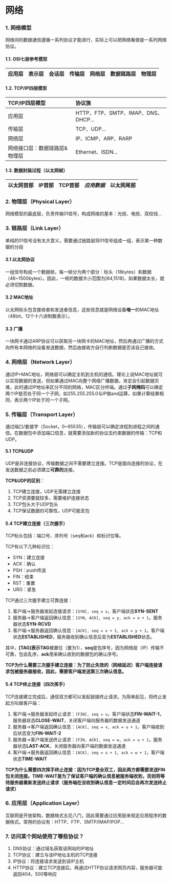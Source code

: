 # 网络
### 1. 网络模型
网络间的数据通信遵循一系列协议才能进行，实际上可以把网络看做是一系列网络协议。
#### 1.1. OSI七层参考模型
|应用层|表示层|会话层|传输层|网络层|数据链路层|物理层|
|---|---|---|---|---|---|---|
#### 1.2. TCP/IP四层模型
|TCP/IP四层模型|协议族|
|:---|:---|
|应用层|HTTP、FTP、SMTP、IMAP、DNS、DHCP...|
|传输层|TCP、UDP...|
|网络层|IP、ICMP、ARP、RARP|
|网络接口层：数据链路层&物理层|Ethernet、ISDN...|
#### 1.3. 数据封装过程（以太网帧）
|以太网首部|IP首部|TCP首部|*应用数据*|以太网尾部|
|---|---|---|---|---|
### 2. 物理层（Physical Layer）
网络模型的最底层，负责传输01信号，构成网络的基本：光缆、电缆、双绞线...
### 3. 链路层（Link Layer）
单纯的01信号没有太大意义，需要通过链路层将01信号组成一组，表示某一种数据的分段
#### 3.1 以太网协议
一组信号构成一个数据帧，每一帧分为两个部分：标头（18bytes）和数据（46~1500bytes）。因此，一帧的数据大小范围为[64,1518]，如果数据太长，就必须切割数据。
#### 3.2 MAC地址
以太网标头包含接收者和发送者信息，这些信息就是网络设备**唯一**的MAC地址（48bit，12个十六进制数表示）。
#### 3.3 广播
一块网卡通过ARP协议可以获取另一块网卡的MAC地址，然后再通过广播的方式向所有本网络的设备发送数据，然后由接收方自行判断数据是否该自己接收。
### 4. 网络层（Network Layer）
通过IP+MAC地址，网络层可以确定主机到主机的通信。理论上说MAC地址就可以实现数据的发送，但如果通过MAC向整个网络广播数据，肯定会引起数据灾难，此时通过IP地址来区分不同的网络，MAC区分终端。通过**子网掩码**可以确定两个IP是否处于同一个子网，如255.255.255.0与IP做and运算，如果计算结果相同，表示两个IP处于同一个子网。
### 5. 传输层（Transport Layer）
通过端口/套接字（Socket，0~65535），传输层可以确定进程到进程之间的通信。在数据包中添加端口信息，就需要添加新的协议去约束数据的传输：TCP和UDP。
#### 5.1 TCP&UDP
UDP是非连接协议，传输数据之间不需要建立连接。TCP是面向连接的协议，在发送数据之前必须建立**可靠的**连接。

**TCP&UDP的区别**：
1. TCP建立连接，UDP无需建立连接
2. TCP资源要就较多，需要维护连接状态
3. TCP包头大于UDP包头
4. TCP保证数据的可靠性，UDP可能丢包

#### 5.4 TCP建立连接（三次握手）
TCP标头包括：端口号、序列号（seq和ack）和标识位等。

TCP有以下几种标识位：
* SYN：建立连接
* ACK：确认
* PSH：push传送
* FIN：结束
* RST：重置
* URG：紧急

TCP通过三次握手建立可靠连接：
1. 客户端->服务器发起连接请求：`[SYN], seq = x`，客户端状态**SYN-SENT**
2. 服务器->客户端返回确认信息：`[SYN, ACK], seq = y, ack = x + 1`，服务器状态**SYN-RCVD**
3. 客户端->服务器返回确认信息：`[ACK], seq = x + 1, ack = y + 1`，客户端状态**ESTABLISHED**，服务器收到确认信息后变为**ESTABLISHED**状态。

其中，**[TAG]**表示**TAG**被置位（置为1），**seq**是包序号，因为网络层（IP）传输不可靠，包会乱序，**ack**用来确认收到的数据包的确认序号。

**TCP为什么需要三次握手建立连接：为了防止失效的（网络延迟）客户端连接请求包被服务器接收，因此，需要客户端发送第三次确认信息。**

#### 5.4 TCP终止连接（四次挥手）
TCP连接建立完成后，通信双方都可以发起链接终止请求。为简单起见，将终止发起方叫做客户端：
1. 客户端->服务器发起终止请求：`[FIN], seq = u`，客户端状态**FIN-WAIT-1**，服务器状态**CLOSE-WAIT**，关闭客户端向服务器的数据发送通道
2. 服务器->客户端返回确认信息：`[ACK], seq = v, ack = u + 1`，客户端收到后状态变为**FIN-WAIT-2**
3. 服务器->客户端发送终止请求：`[FIN, ACK], seq = w, ack = u + 1`，服务器状态**LAST-ACK**，关闭服务器向客户端的数据发送通道
4. 客户端->服务器返回确认信息：`[ACK], seq = u + 1, ack = w + 1`，客户端状态**TIME-WAIT**

**TCP为什么需要四次挥手终止连接：因为TCP是全双工，因此两方都需要发送FIN包关闭连接。TIME-WAIT是为了保证客户端的确认信息被服务端收到，否则将等待服务器重新发送终止请求（服务端在没收到确认信息一定时间后会再次发送终止请求）**

### 6. 应用层（Application Layer）
互联网是开放架构，数据格式五花八门，因此需要通过应用层来规定应用程序的数据格式。常用的协议有：HTTP、FTP、SMTP/IMAP/POP...

### 7. 访问某个网站使用了哪些协议？
1. DNS协议：通过域名获取该网站的IP地址
2. TCP协议：建立与该IP地址主机的TCP连接
3. IP协议：将连接请求发送到该IP主机
4. HTTP协议：建立TCP连接后，再通过HTTP协议请求网页内容，服务器可能返回404，500等响应
